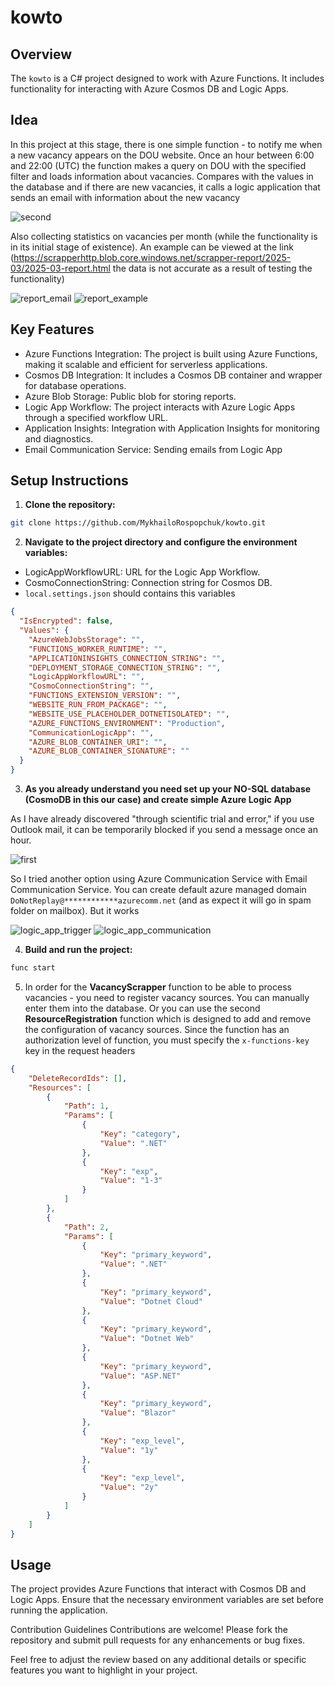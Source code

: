 # kowto

## Overview
The ```kowto``` is a C# project designed to work with Azure Functions. It includes functionality for interacting with Azure Cosmos DB and Logic Apps.

## Idea
In this project at this stage, there is one simple function - to notify me when a new vacancy appears on the DOU website. Once an hour between 6:00 and 22:00 (UTC) the function makes a query on DOU with the specified filter and loads information about vacancies. Compares with the values ​​in the database and if there are new vacancies, it calls a logic application that sends an email with information about the new vacancy

![second](images/second.png)

Also collecting statistics on vacancies per month (while the functionality is in its initial stage of existence). An example can be viewed at the link (https://scrapperhttp.blob.core.windows.net/scrapper-report/2025-03/2025-03-report.html the data is not accurate as a result of testing the functionality)

![report_email](images/report_email.png)
![report_example](images/report_example.png)

## Key Features
- Azure Functions Integration: The project is built using Azure Functions, making it scalable and efficient for serverless applications.
- Cosmos DB Integration: It includes a Cosmos DB container and wrapper for database operations.
- Azure Blob Storage: Public blob for storing reports.
- Logic App Workflow: The project interacts with Azure Logic Apps through a specified workflow URL.
- Application Insights: Integration with Application Insights for monitoring and diagnostics.
- Email Communication Service: Sending emails from Logic App
## Setup Instructions
1. **Clone the repository:**

```bash
git clone https://github.com/MykhailoRospopchuk/kowto.git
```

2. **Navigate to the project directory and configure the environment variables:**

- LogicAppWorkflowURL: URL for the Logic App Workflow.
- CosmoConnectionString: Connection string for Cosmos DB.
- ```local.settings.json``` should contains this variables
```json
{
  "IsEncrypted": false,
  "Values": {
    "AzureWebJobsStorage": "",
    "FUNCTIONS_WORKER_RUNTIME": "",
    "APPLICATIONINSIGHTS_CONNECTION_STRING": "",
    "DEPLOYMENT_STORAGE_CONNECTION_STRING": "",
    "LogicAppWorkflowURL": "",
    "CosmoConnectionString": "",
    "FUNCTIONS_EXTENSION_VERSION": "",
    "WEBSITE_RUN_FROM_PACKAGE": "",
    "WEBSITE_USE_PLACEHOLDER_DOTNETISOLATED": "",
    "AZURE_FUNCTIONS_ENVIRONMENT": "Production",
    "CommunicationLogicApp": "",
    "AZURE_BLOB_CONTAINER_URI": "",
    "AZURE_BLOB_CONTAINER_SIGNATURE": ""
  }
}
```

3. **As you already understand you need set up your NO-SQL database (CosmoDB in this our case) and create simple Azure Logic App**

As I have already discovered "through scientific trial and error," if you use Outlook mail, it can be temporarily blocked if you send a message once an hour.

![first](images/first.png)

So I tried another option using Azure Communication Service with Email Communication Service. You can create default azure managed domain ```DoNotReplay@************azurecomm.net``` (and as expect it will go in spam folder on mailbox). But it works

![logic_app_trigger](images/logic_app_trigger.png)
![logic_app_communication](images/logic_app_communication.png)

4. **Build and run the project:**

```bash
func start
```
5. In order for the **VacancyScrapper** function to be able to process vacancies - you need to register vacancy sources. You can manually enter them into the database. Or you can use the second **ResourceRegistration** function which is designed to add and remove the configuration of vacancy sources. Since the function has an authorization level of function, you must specify the ```x-functions-key``` key in the request headers
```json
{
    "DeleteRecordIds": [],
    "Resources": [
        {
            "Path": 1,
            "Params": [
                {
                    "Key": "category",
                    "Value": ".NET"
                },
                {
                    "Key": "exp",
                    "Value": "1-3"
                }
            ]
        },
        {
            "Path": 2,
            "Params": [
                {
                    "Key": "primary_keyword",
                    "Value": ".NET"
                },
                {
                    "Key": "primary_keyword",
                    "Value": "Dotnet Cloud"
                },
                {
                    "Key": "primary_keyword",
                    "Value": "Dotnet Web"
                },
                {
                    "Key": "primary_keyword",
                    "Value": "ASP.NET"
                },
                {
                    "Key": "primary_keyword",
                    "Value": "Blazor"
                },
                {
                    "Key": "exp_level",
                    "Value": "1y"
                },
                {
                    "Key": "exp_level",
                    "Value": "2y"
                }
            ]
        }
    ]
}
```
## Usage
The project provides Azure Functions that interact with Cosmos DB and Logic Apps. Ensure that the necessary environment variables are set before running the application.

Contribution Guidelines
Contributions are welcome! Please fork the repository and submit pull requests for any enhancements or bug fixes.

Feel free to adjust the review based on any additional details or specific features you want to highlight in your project.